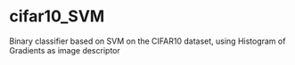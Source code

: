 # cifar10_SVM
Binary classifier based on SVM on the CIFAR10 dataset, using Histogram of Gradients as image descriptor
